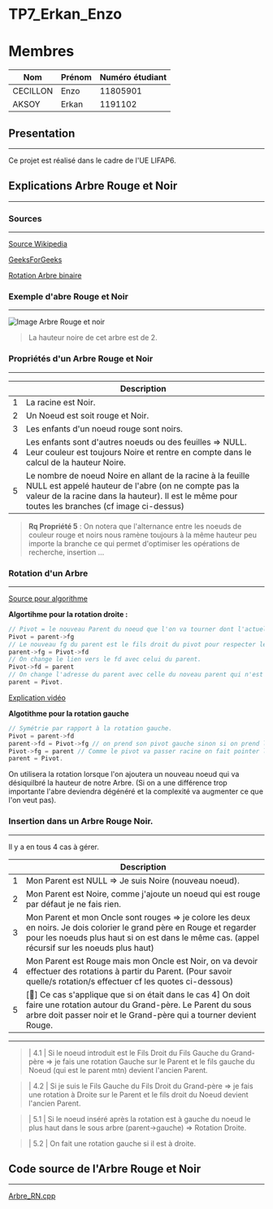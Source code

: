 # TP7_Erkan_Enzo

# Membres

|  Nom|Prénom  |Numéro étudiant  |
|--|--|--|
|CECILLON  |Enzo  |11805901  |
| AKSOY | Erkan |1191102 |


## Presentation
---
Ce projet est réalisé dans le cadre de l'UE LIFAP6.


## Explications Arbre Rouge et Noir
---

### Sources
---
[Source Wikipedia](https://fr.wikipedia.org/wiki/Arbre_bicolore)

[GeeksForGeeks](https://www.geeksforgeeks.org/red-black-tree-set-1-introduction-2/)


[Rotation Arbre binaire](https://fr.wikipedia.org/wiki/Rotation_d%27un_arbre_binaire_de_recherche)
### Exemple d'abre Rouge et Noir
---
![Image Arbre Rouge et noir](https://upload.wikimedia.org/wikipedia/commons/thumb/6/66/Red-black_tree_example.svg/720px-Red-black_tree_example.svg.png)

> La hauteur noire de cet arbre est de 2.

### **Propriétés d'un Arbre Rouge et Noir**
---

|  | Description |
| ----------- | ----------- |
| 1 | La racine est Noir. |
| 2 | Un Noeud est soit rouge et Noir. |
| 3 | Les enfants d'un noeud rouge sont noirs. |
| 4 | Les enfants sont d'autres noeuds ou des feuilles => NULL. Leur couleur est toujours Noire et rentre en compte dans le calcul de la hauteur Noire.|
| 5 | Le nombre de noeud Noire en allant de la racine à la feuille NULL est appelé hauteur de l'abre (on ne compte pas la valeur de la racine dans la hauteur). Il est le même pour toutes les branches (cf image ci-dessus) |


> **Rq Propriété 5** : On notera que l'alternance entre les noeuds de couleur rouge et noirs nous ramène toujours à la même hauteur peu importe la branche ce qui permet d'optimiser les opérations de recherche, insertion ...

### Rotation d'un Arbre
---

[Source pour algorithme](https://fr.wikipedia.org/wiki/Rotation_d%27un_arbre_binaire_de_recherche)

**Algortihme pour la rotation droite :**
```c++
// Pivot = le nouveau Parent du noeud que l'on va tourner dont l'actuel noeud = parent.
Pivot = parent->fg 
// Le nouveau fg du parent est le fils droit du pivot pour respecter les règles de l'abr.
parent->fg = Pivot->fd
// On change le lien vers le fd avec celui du parent.
Pivot->fd = parent
// On change l'adresse du parent avec celle du noveau parent qui n'est autre que le pivot.
parent = Pivot. 
```
[Explication vidéo](https://www.youtube.com/watch?v=q4fnJZr8ztY)

**Algotithme pour la rotation gauche**
```c++
// Symétrie par rapport à la rotation gauche.
Pivot = parent->fd
parent->fd = Pivot->fg // on prend son pivot gauche sinon si on prend le droit il va être plus grand que le parent donc désequilibre.
Pivot->fg = parent // Comme le pivot va passer racine on fait pointer le fg (car le parent est plus petit que le pivot)
parent = Pivot.
```
On utilisera la rotation lorsque l'on ajoutera un nouveau noeud qui va désiquilbré la hauteur de notre Arbre. 
(Si on a une différence trop importante l'abre deviendra dégénéré et la complexité va augmenter ce que l'on veut pas).
### Insertion dans un Arbre Rouge Noir.
---
Il y a en tous 4 cas à gérer.


|  | Description |
| ----------- | ----------- |
| 1 | Mon Parent est NULL => Je suis Noire (nouveau noeud). |
| 2 | Mon Parent est Noire, comme j'ajoute un noeud qui est rouge par défaut je ne fais rien. |
| 3 | Mon Parent et mon Oncle sont rouges => je colore les deux en noirs. Je dois colorier le grand père en Rouge et regarder pour les noeuds plus haut si on est dans le même cas. (appel récursif sur les noeuds plus haut) |
| 4 | Mon Parent est Rouge mais mon Oncle est Noir, on va devoir effectuer des rotations à partir du Parent. (Pour savoir quelle/s rotation/s effectuer cf les quotes ci-dessous) |
| 5 | [📢️] Ce cas s'applique que si on était dans le cas 4] On doit faire une rotation autour du Grand-père. Le Parent du sous arbre doit passer noir et le Grand-père qui a tourner devient Rouge.|
---
> | 4.1 | Si le noeud introduit est le Fils Droit du Fils Gauche du Grand-père => je fais une rotation Gauche sur le Parent et le fils gauche du Noeud (qui est le parent mtn) devient l'ancien Parent. 


> | 4.2 | Si je suis le Fils Gauche du Fils Droit du Grand-père => je fais une rotation à Droite sur le Parent et le fils droit du Noeud devient l'ancien Parent.

> | 5.1 | Si le noeud inséré après la rotation est à gauche du noeud le plus haut dans le sous arbre (parent->gauche) => Rotation Droite.

> | 5.2 | On fait une rotation gauche si il est à droite.

## Code source de l'Arbre Rouge et Noir
---
[Arbre_RN.cpp](https://forge.univ-lyon1.fr/p1805901/tp7_erkan_enzo/-/blob/main/src/arbre_ARN.cpp)


